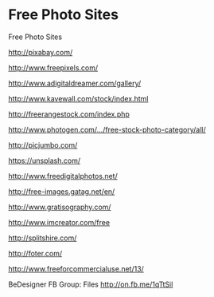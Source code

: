 Free Photo Sites
==============

Free Photo Sites

 http://pixabay.com/
 
 http://www.freepixels.com/
 
 http://www.adigitaldreamer.com/gallery/
 
 http://www.kavewall.com/stock/index.html
 
 http://freerangestock.com/index.php
 
 http://www.photogen.com/.../free-stock-photo-category/all/
 
 http://picjumbo.com/
 
 https://unsplash.com/
 
 http://www.freedigitalphotos.net/
 
 http://free-images.gatag.net/en/
 
 http://www.gratisography.com/
 
 http://www.imcreator.com/free
 
 http://splitshire.com/
 
 http://foter.com/
 
http://www.freeforcommercialuse.net/13/

BeDesigner FB Group: Files http://on.fb.me/1qTtSil
